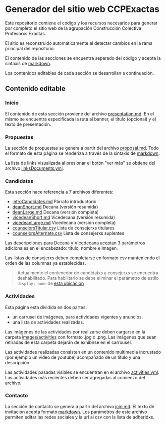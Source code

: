 # Generador del sitio web CCPExactas

Este repositorio contiene el código y los recursos
necesarios para generar por completo el sitio web de la 
agrupación Construcción Colectiva Profesorxs Exactas.

El sitio es reconstruido automáticamente al detectar
cambios en la rama principal del repositorio.

El contenido de las secciones se encuentra separado del
código y acepta la sintaxis de [markdown].

Los contenidos editables de cada sección se desarrollan
a continuación.

## Contenido editable

### Inicio

El contenido de esta sección proviene del archivo
[presentation.md]. En el mismo se encuentra especificada
la ruta al banner, el título (opcional) y el texto de
presentación.

### Propuestas

La sección de propuestas se genera a partir del archivo
[proposal.md]. Todo el formato de esta página se
renderiza a través de la sintaxis de [markdown].

La lista de links visualizada al presionar el botón "ver
más" se obtiene del archivo [linksDocuments.yml].

### Candidatxs

Esta sección hace referencia a 7 archivos diferentes:
- [introCandidates.md] Párrafo introductorio
- [deanShort.md] Decana (versión resumida)
- [deanLarge.md] Decana (versión completa)
- [vicedeanShort.md] Vicedecana (versión resumida)
- [vicedeanLarge.md] Vicedecana (versión completa)
- [counselorsTitular.csv] Lista de consejerxs titulares
- [counselorsAlternate.csv] Lista de consejerxs suplentes 

Las descripciones para Decana y Vicedecana aceptan 3 parámetros 
adicionales en el encabezado: titulo, nombre e imagen.

Las listas de consejerxs deben completarse en formato
csv manteniendo el orden de las columnas ya establecidas.

> Actualmente el contenedor de candidatxs a consejerxs se
> encuentra deshabilitado. Para habilitarlo se debe eliminar el
> parámetro de estilo `display: none` de [esta ubicación]

### Actividades

Esta página esta dividida en dos partes: 
- un carrusel de imágenes, para actividades vigentes y 
anuncios. 
- una lista de actividades realizadas. 

Las imágenes de las actividades por realizarse deben cargarse 
en la carpeta [images/activities] con formato .jpg o .png. 
Las imágenes que sean retiradas de esta carpeta dejarán de 
exhibirse en el carrousel.

Las actividades realizadas consisten en un contenido
multimedia incrustado (por ejemplo un video de youtube) 
acompañado de un título y una descripción.

Las actividades pasadas visibles se encuentran en el archivo
[activities.yml]. Las actividades más recientes deben ser
agregadas al comienzo del archivo.

### Contacto

La sección de contacto se genera a partir del archivo
[join.md]. El texto de invitación acepta formato [markdown].
Los parámetros de este archivo permiten editar las redes 
sociales y la url al csv con la lista de adheridxs.

[markdown]: https://marked.js.org/demo/
[presentation.md]: ./content/texts/presentation.md
[proposal.md]: ./content/texts/proposal.md
[linksDocuments.yml]: ./content/texts/linksDocuments.yml
[introCandidates.md]: ./content/texts/introCandidates.md
[deanShort.md]: ./content/texts/deanShort.md
[deanLarge.md]: ./content/texts/deanLarge.md
[vicedeanShort.md]: ./content/texts/vicedeanShort.md
[vicedeanLarge.md]: ./content/texts/vicedeanLarge.md
[counselorsTitular.csv]: ./content/csvs/counselorsTitular.csv
[counselorsAlternate.csv]: ./content/csvs/counselorsAlternate.csv
[images/activities]: ./build/static/img/activities
[texts/activities]: ./content/texts/activities
[join.md]: ./content/texts/join.md
[activities.yml]: ./content/texts/activities.yml
[esta ubicación]: https://github.com/ccpexactas/website/blob/1e52e5dc7cc1b74fb51e020020b6b8b97d8200b4/src/candidates.js#L117
